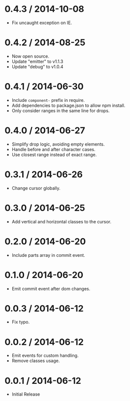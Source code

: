 
0.4.3 / 2014-10-08
==================

  * Fix uncaught exception on IE.

0.4.2 / 2014-08-25 
==================

  * Now open source.
  * Update "emitter" to v1.1.3
  * Update "debug" to v1.0.4

0.4.1 / 2014-06-30 
==================

  * Include `component-` prefix in require.
  * Add dependencies to package.json to allow npm install.
  * Only consider ranges in the same line for drops.

0.4.0 / 2014-06-27 
==================

  * Simplify drop logic, avoiding empty elements.
  * Handle before and after character cases.
  * Use closest range instead of exact range.

0.3.1 / 2014-06-26 
==================

  * Change cursor globally.

0.3.0 / 2014-06-25 
==================

  * Add vertical and horizontal classes to the cursor.

0.2.0 / 2014-06-20 
==================

  * Include parts array in commit event.

0.1.0 / 2014-06-20 
==================

  * Emit commit event after dom changes.

0.0.3 / 2014-06-12 
==================

  * Fix typo.

0.0.2 / 2014-06-12 
==================

  * Emit events for custom handling.
  * Remove classes usage.

0.0.1 / 2014-06-12 
==================
  
  * Initial Release

